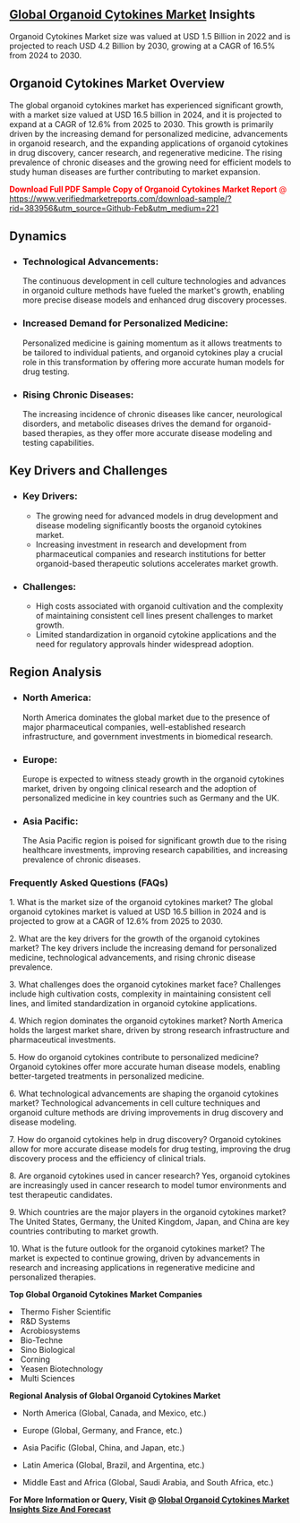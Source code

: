 <h2><a href="https://www.verifiedmarketreports.com/download-sample/?rid=383956&amp;utm_source=Github&amp;utm_medium=221" target="_blank">Global Organoid Cytokines Market</a> Insights</h2><p>Organoid Cytokines Market size was valued at USD 1.5 Billion in 2022 and is projected to reach USD 4.2 Billion by 2030, growing at a CAGR of 16.5% from 2024 to 2030.</p><p> <h2>Organoid Cytokines Market Overview</h2> <p>The global organoid cytokines market has experienced significant growth, with a market size valued at USD 16.5 billion in 2024, and it is projected to expand at a CAGR of 12.6% from 2025 to 2030. This growth is primarily driven by the increasing demand for personalized medicine, advancements in organoid research, and the expanding applications of organoid cytokines in drug discovery, cancer research, and regenerative medicine. The rising prevalence of chronic diseases and the growing need for efficient models to study human diseases are further contributing to market expansion.</p> <p><p><span class=""><span style="color: #ff0000;"><strong>Download Full PDF Sample Copy of Organoid Cytokines Market Report</strong> @ </span><a href="https://www.verifiedmarketreports.com/download-sample/?rid=383956&amp;utm_source=Github-Feb&amp;utm_medium=221" target="_blank">https://www.verifiedmarketreports.com/download-sample/?rid=383956&amp;utm_source=Github-Feb&amp;utm_medium=221</a></span></p></p> <h2>Dynamics</h2> <ul> <li><h3>Technological Advancements:</h3> The continuous development in cell culture technologies and advances in organoid culture methods have fueled the market's growth, enabling more precise disease models and enhanced drug discovery processes.</li> <li><h3>Increased Demand for Personalized Medicine:</h3> Personalized medicine is gaining momentum as it allows treatments to be tailored to individual patients, and organoid cytokines play a crucial role in this transformation by offering more accurate human models for drug testing.</li> <li><h3>Rising Chronic Diseases:</h3> The increasing incidence of chronic diseases like cancer, neurological disorders, and metabolic diseases drives the demand for organoid-based therapies, as they offer more accurate disease modeling and testing capabilities.</li> </ul> <h2>Key Drivers and Challenges</h2> <ul> <li><h3>Key Drivers:</h3> <ul> <li>The growing need for advanced models in drug development and disease modeling significantly boosts the organoid cytokines market.</li> <li>Increasing investment in research and development from pharmaceutical companies and research institutions for better organoid-based therapeutic solutions accelerates market growth.</li> </ul> </li> <li><h3>Challenges:</h3> <ul> <li>High costs associated with organoid cultivation and the complexity of maintaining consistent cell lines present challenges to market growth.</li> <li>Limited standardization in organoid cytokine applications and the need for regulatory approvals hinder widespread adoption.</li> </ul> </li> </ul> <h2>Region Analysis</h2> <ul> <li><h3>North America:</h3> North America dominates the global market due to the presence of major pharmaceutical companies, well-established research infrastructure, and government investments in biomedical research.</li> <li><h3>Europe:</h3> Europe is expected to witness steady growth in the organoid cytokines market, driven by ongoing clinical research and the adoption of personalized medicine in key countries such as Germany and the UK.</li> <li><h3>Asia Pacific:</h3> The Asia Pacific region is poised for significant growth due to the rising healthcare investments, improving research capabilities, and increasing prevalence of chronic diseases.</li> </ul> <h3>Frequently Asked Questions (FAQs)</h3> <p>1. What is the market size of the organoid cytokines market? The global organoid cytokines market is valued at USD 16.5 billion in 2024 and is projected to grow at a CAGR of 12.6% from 2025 to 2030.</p> <p>2. What are the key drivers for the growth of the organoid cytokines market? The key drivers include the increasing demand for personalized medicine, technological advancements, and rising chronic disease prevalence.</p> <p>3. What challenges does the organoid cytokines market face? Challenges include high cultivation costs, complexity in maintaining consistent cell lines, and limited standardization in organoid cytokine applications.</p> <p>4. Which region dominates the organoid cytokines market? North America holds the largest market share, driven by strong research infrastructure and pharmaceutical investments.</p> <p>5. How do organoid cytokines contribute to personalized medicine? Organoid cytokines offer more accurate human disease models, enabling better-targeted treatments in personalized medicine.</p> <p>6. What technological advancements are shaping the organoid cytokines market? Technological advancements in cell culture techniques and organoid culture methods are driving improvements in drug discovery and disease modeling.</p> <p>7. How do organoid cytokines help in drug discovery? Organoid cytokines allow for more accurate disease models for drug testing, improving the drug discovery process and the efficiency of clinical trials.</p> <p>8. Are organoid cytokines used in cancer research? Yes, organoid cytokines are increasingly used in cancer research to model tumor environments and test therapeutic candidates.</p> <p>9. Which countries are the major players in the organoid cytokines market? The United States, Germany, the United Kingdom, Japan, and China are key countries contributing to market growth.</p> <p>10. What is the future outlook for the organoid cytokines market? The market is expected to continue growing, driven by advancements in research and increasing applications in regenerative medicine and personalized therapies.</p> </p><p><strong>Top Global Organoid Cytokines Market Companies</strong></p><div data-test-id=""><p><li>Thermo Fisher Scientific</li><li> R&D Systems</li><li> Acrobiosystems</li><li> Bio-Techne</li><li> Sino Biological</li><li> Corning</li><li> Yeasen Biotechnology</li><li> Multi Sciences</li></p><div><strong>Regional Analysis of&nbsp;Global Organoid Cytokines Market</strong></div><ul><li dir="ltr"><p dir="ltr">North America&nbsp;(Global, Canada, and Mexico, etc.)</p></li><li dir="ltr"><p dir="ltr">Europe (Global, Germany, and France, etc.)</p></li><li dir="ltr"><p dir="ltr">Asia Pacific&nbsp;(Global, China, and Japan, etc.)</p></li><li dir="ltr"><p dir="ltr">Latin America&nbsp;(Global, Brazil, and Argentina, etc.)</p></li><li dir="ltr">Middle East and Africa&nbsp;(Global, Saudi Arabia, and South Africa, etc.)</li></ul><p><strong>For More Information or Query, Visit @&nbsp;</strong><strong><a href="https://www.verifiedmarketreports.com/product/organoid-cytokines-market/?utm_source=Github&amp;utm_medium=221" target="_blank">Global Organoid Cytokines Market Insights Size And Forecast</a></strong></p></div>

